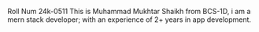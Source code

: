 Roll Num  2 4 k - 0 5 1 1 
This is Muhammad Mukhtar Shaikh from BCS-1D, i am a mern stack developer; with an experience of 2+ years in app development.
 
 
